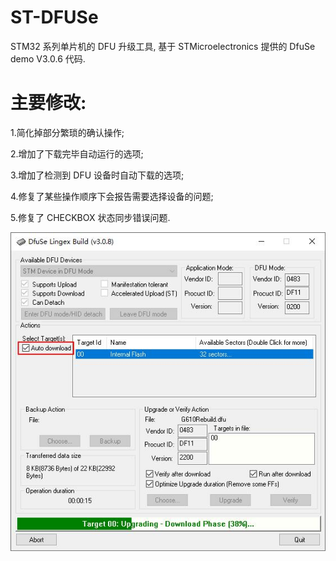 # ST-DFUSe
STM32 系列单片机的 DFU 升级工具, 基于 STMicroelectronics 提供的 DfuSe demo V3.0.6 代码.

# 主要修改:

1.简化掉部分繁琐的确认操作;

2.增加了下载完毕自动运行的选项;

3.增加了检测到 DFU 设备时自动下载的选项;

4.修复了某些操作顺序下会报告需要选择设备的问题;

5.修复了 CHECKBOX 状态同步错误问题.



![image](https://github.com/lingex/ST-DFUSe/blob/main/Pic/V3.0.8.jpg)
